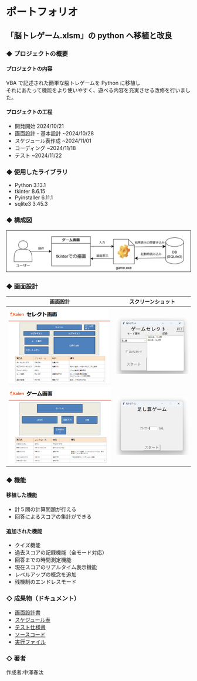 # ポートフォリオ

## 「脳トレゲーム.xlsm」の python へ移植と改良

### ◆ プロジェクトの概要

#### プロジェクトの内容

VBA で記述された簡単な脳トレゲームを Python に移植し\
それにあたって機能をより使いやすく、遊べる内容を充実させる改修を行いました。

#### プロジェクトの工程

- 開発開始 2024/10/21
- 画面設計・基本設計 ~2024/10/28
- スケジュール表作成 ~2024/11/01
- コーディング ~2024/11/18
- テスト ~2024/11/22

### ◆ 使用したライブラリ

- Python 3.13.1
- tkinter 8.6.15
- Pyinstaller 6.11.1
- sqlite3 3.45.3

### ◆ 構成図

![configuration.png](md/configuration.png)

### ◆ 画面設計
|画面設計|スクリーンショット|
|---|---|
|![image1.png](md/image1.png)|![screen_shot1.png](md/screen_shot1.png)|
|![image2.png](md/image2.png)|![screen_shot2.png](md/screen_shot2.png)|

### ◆ 機能
#### 移植した機能
- 計５問の計算問題が行える
- 回答によるスコアの集計ができる
#### 追加された機能
- クイズ機能
- 過去スコアの記録機能（全モード対応）
- 回答までの時間測定機能
- 現在スコアのリアルタイム表示機能
- レベルアップの概念を追加
- 残機制のエンドレスモード

### ◇ 成果物（ドキュメント）

- [画面設計書](https://github.com/haru315/porting-game/blob/main/%E8%84%B3%E3%83%88%E3%83%AC%E3%82%B2%E3%83%BC%E3%83%A0_%E7%94%BB%E9%9D%A2%E8%A8%AD%E8%A8%88%E6%9B%B8.pdf)
- [スケジュール表](https://github.com/haru315/porting-game/blob/main/%E8%84%B3%E3%83%88%E3%83%AC%E3%82%B2%E3%83%BC%E3%83%A0%E6%A9%9F%E8%83%BD%E4%B8%80%E8%A6%A7%E3%83%BB%E3%82%B9%E3%82%B1%E3%82%B8%E3%83%A5%E3%83%BC%E3%83%AB%E8%A1%A8.pdf)
- [テスト仕様書](https://github.com/haru315/porting-game/blob/main/%E8%84%B3%E3%83%88%E3%83%AC%E3%82%B2%E3%83%BC%E3%83%A0%E3%83%86%E3%82%B9%E3%83%88%E4%BB%95%E6%A7%98%E6%9B%B8.pdf)
- [ソースコード](https://github.com/haru315/porting-game/blob/main/game.py)
- [実行ファイル](https://github.com/haru315/porting-game/blob/main/game.exe)

### ◇ 著者

作成者:中澤春汰

